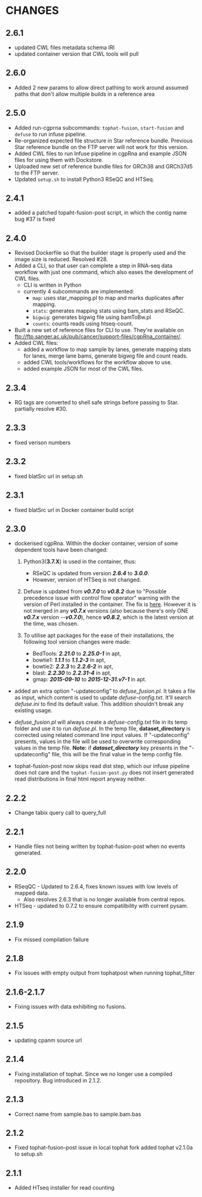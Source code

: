 # CHANGES

## 2.6.1

* updated CWL files metadata schema IRI
* updated container version that CWL tools will pull


## 2.6.0

* Added 2 new params to allow direct pathing to work around assumed paths that don't allow multiple builds in a reference area

## 2.5.0

* Added run-cgprna subcommands: `tophat-fusion`, `start-fusion` and `defuse` to run infuse pipeline.
* Re-organized expected file structure in Star reference bundle. Previous Star reference bundle on the FTP server will not work for this version.
* Added CWL files to run Infuse pipeline in cgpRna and example JSON files for using them with Dockstore.
* Uploaded new set of reference bundle files for GRCh38 and GRCh37d5 to the FTP server.
* Updated `setup.sh` to install Python3 RSeQC and HTSeq.

## 2.4.1

* added a patched topaht-fusion-post script, in which the contig name bug #37 is fixed

## 2.4.0

* Revised Dockerfile so that the builder stage is properly used and the image size is reduced. Resolved #28.
* Added a CLI, so that user can complete a step in RNA-seq data workflow with just one command, which also eases the development of CWL files.
   * CLI is written in Python
   * currently 4 subcommands are implemented:
      * `map`: uses star_mapping.pl to map and marks duplicates after mapping.
      * `stats`: generates mapping stats using bam_stats and RSeQC.
      * `bigwig`: generates bigwig file using bamToBw.pl
      * `counts`: counts reads using htseq-count.
* Built a new set of reference files for CLI to use. They're available on ftp://ftp.sanger.ac.uk/pub/cancer/support-files/cgpRna_container/.
* Added CWL files:
   * added a workflow to map sample by lanes, generate mapping stats for lanes, merge lane bams, generate bigwig file and count reads.
   * added CWL tools/workflows for the workflow above to use.
   * added example JSON for most of the CWL files.

## 2.3.4

* RG tags are converted to shell safe strings before passing to Star. partially resolve #30.

## 2.3.3

* fixed verison numbers

## 2.3.2

* fixed blatSrc url in setup.sh

## 2.3.1

* fixed blatSrc url in Docker container build script

## 2.3.0

* dockerised cgpRna. Within the docker container, version of some dependent tools have been changed:

  1. Python3(**3.7.X**) is used in the container, thus:
     - RSeQC is updated from version ***2.6.4*** to ***3.0.0***.
     - However, version of HTSeq is not changed.

  1. Defuse is updated from ***v0.7.0*** to ***v0.8.2*** due to "Possible precedence issue with control flow operator" warning with the version of Perl installed in the container. The fix is [here](https://bitbucket.org/dranew/defuse/commits/b979855999b8106f5dc9f9e54f86935c7bf4f62f). However it is not merged in any ***v0.7.x*** versions (also because there's only ONE ***v0.7.x*** version --***v0.7.0***), hence ***v0.8.2***, which is the latest version at the time, was chosen.

  1. To utilise apt packages for the ease of their installations, the following tool version changes were made:
     - BedTools: ***2.21.0*** to ***2.25.0-1*** in apt,
     - bowtie1: ***1.1.1*** to ***1.1.2-3*** in apt,
     - bowtie2: ***2.2.3*** to ***2.2.6-2*** in apt,
     - blast: ***2.2.30*** to ***2.2.31-4*** in apt,
     - gmap: ***2015-09-10*** to ***2015-12-31.v7-1*** in apt.

* added an extra option "-updateconfig" to *defuse_fusion.pl*. It takes a file as input, which content is used to update *defuse-config.txt*. It'll search *defuse.ini* to find its default value. This addition shouldn't break any existing usage.

* *defuse_fusion.pl* will always create a *defuse-config.txt* file in its temp folder and use it to run *defuse.pl*. In the temp file, **dataset_directory** is corrected using related command line input values. If "-updateconfig" presents, values in the file will be used to overwrite corresponding values in the temp file. **Note:** if ***dataset_directory*** key presents in the "-updateconfig" file, this will be the final value in the temp config file.

* tophat-fusion-post now skips read dist step, which our infuse pipeline does not care and the `tophat-fusion-post.py` does not insert generated read distributions in final html report anyway neither.

## 2.2.2

* Change tabix query call to query_full

## 2.2.1

* Handle files not being written by tophat-fusion-post when no events generated.

## 2.2.0

* RSeqQC  - Updated to 2.6.4, fixes known issues with low levels of mapped data.
  * Also resolves 2.6.3 that is no longer available from central repos.
* HTSeq - updated to 0.7.2 to ensure compatilbility with current pysam.

## 2.1.9

* Fix missed compilation failure

## 2.1.8

* Fix issues with empty output from tophatpost when running tophat_filter

## 2.1.6-2.1.7

* Fixing issues with data exhibiting no fusions.

## 2.1.5

* updating cpanm source url

## 2.1.4

* Fixing installation of tophat. Since we no longer use a compiled repository. Bug introduced in 2.1.2.

## 2.1.3

* Correct name from sample.bas to sample.bam.bas

## 2.1.2

* Fixed tophat-fusion-post issue in local tophat fork added tophat v2.1.0a to setup.sh

## 2.1.1

* Added HTseq installer for read counting
